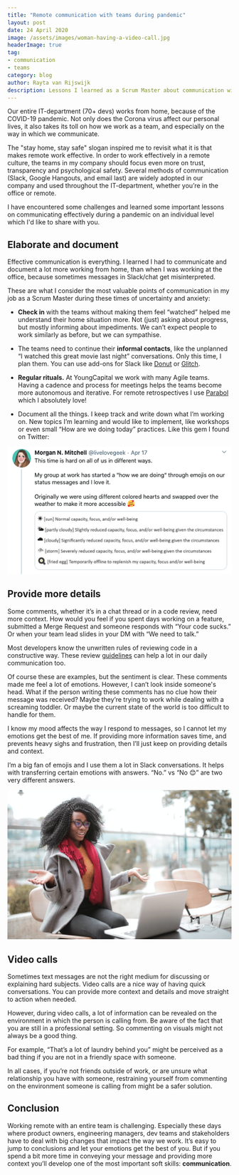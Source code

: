 ```yaml
---
title: "Remote communication with teams during pandemic"
layout: post
date: 24 April 2020
image: /assets/images/woman-having-a-video-call.jpg
headerImage: true
tag:
- communication
- teams
category: blog
author: Rayta van Rijswijk 
description: Lessons I learned as a Scrum Master about communication with teams during COVID-19 
---
```


Our entire IT-department (70+ devs) works from home, because of the COVID-19 pandemic. Not only does the Corona virus affect our personal lives, it also takes its toll on how we work as a team, and especially on the way in which we communicate.

The "stay home, stay safe" slogan inspired me to revisit what it is that makes remote work effective. In order to work effectively in a remote culture, the teams in my company should focus even more on trust, transparency and psychological safety. Several methods of communication (Slack, Google Hangouts, and email last) are widely adopted in our company and used throughout the IT-department, whether you’re in the office or remote.

I have encountered some challenges and learned some important lessons on communicating effectively during a pandemic on an individual level which I'd like to share with you.

<div class="breaker"></div>

## Elaborate and document
Effective communication is everything. I learned I had to communicate and document a lot more working from home, than when I was working at the office, because sometimes messages in Slack/chat get misinterpreted. 

These are what I consider the most valuable points of communication in my job as a Scrum Master during these times of uncertainty and anxiety:

* **Check in** with the teams without making them feel “watched” helped me understand their home situation more. Not (just) asking about progress, but mostly informing about impediments. We can’t expect people to work similarly as before, but we can sympathise.

* The teams need to continue their **informal contacts**, like the unplanned “I watched this great movie last night” conversations. Only this time, I plan them. You can use add-ons for Slack like [Donut](https://www.donut.com/) or [Glitch](https://glitch.com/~coffeetime).

* **Regular rituals.** 
At YoungCapital we work with many Agile teams. Having a cadence and process for meetings helps the teams become more autonomous and iterative. For remote retrospectives I use [Parabol](https://www.parabol.co/) which I absolutely love! 

* Document all the things. I keep track and write down what I’m working on. New topics I’m learning and would like to implement, like workshops or even small “How are we doing today” practices. Like this gem I found on Twitter:


![Markdown Image](/assets/images/tweet.png)

## Provide more details 
Some comments, whether it’s in a chat thread or in a code review, need more context. How would you feel if you spent days working on a feature, submitted a Merge Request and someone responds with “Your code sucks.” Or when your team lead slides in your DM with “We need to talk.”

 Most developers know the unwritten rules of reviewing code in a constructive way. These review [guidelines](https://google.github.io/eng-practices/review/reviewer/comments.html) can help a lot in our daily communication too.

Of course these are examples, but the sentiment is clear. These comments made me feel a lot of emotions. However, I can’t look inside someone's head. What if the person writing these comments has no clue how their message was received? Maybe they’re trying to work while dealing with a screaming toddler. Or maybe the current state of the world is too difficult to handle for them. 

I know my mood affects the way I respond to messages, so I cannot let my emotions get the best of me. If providing more information saves time, and prevents heavy sighs and frustration, then I’ll just keep on providing details and context. 

I’m a big fan of emojis and I use them a lot in Slack conversations. It helps with transferring certain emotions with answers. “No.” vs “No 😊” are two very different answers.

![Markdown Image](/assets/images/cheerful-surprised-woman-sitting-with-laptop.jpg)

## Video calls
Sometimes text messages are not the right medium for discussing or explaining hard subjects. Video calls are a nice way of having quick conversations. You can provide more context and details and move straight to action when needed. 

However, during video calls, a lot of information can be revealed on the environment in which the person is calling from. Be aware of the fact that you are still in a professional setting. So commenting on visuals might not always be a good thing.

For example, “That’s a lot of laundry behind you” might be perceived as a bad thing if you are not in a friendly space with someone. 

In all cases, if you’re not friends outside of work, or are unsure what relationship you have with someone, restraining yourself from commenting on the environment someone is calling from might be a safer solution.

## Conclusion
Working remote with an entire team is challenging. Especially these days where product owners, engineering managers, dev teams and stakeholders have to deal with big changes that impact the way we work. It’s easy to jump to conclusions and let your emotions get the best of you. But if you spend a bit more time in conveying your message and providing more context you’ll develop one of the most important soft skills: **communication**.

